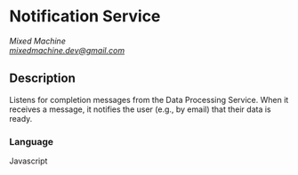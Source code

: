 # Notification Service
*Mixed Machine* <br />
*mixedmachine.dev@gmail.com*

## Description
Listens for completion messages from the Data Processing Service. When it receives a message, it notifies the user (e.g., by email) that their data is ready.

### Language
Javascript
